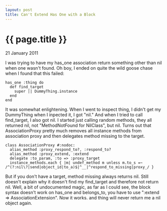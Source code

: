 ```yaml
---
layout: post
title: Can't Extend Has One with a Block
---
```


{{ page.title }}
================

<p class="meta">21 January 2011</p>

I was trying to have my has_one association return something other than nil when one wasn't found.  Oh boy, I ended on quite the wild goose chase when I found that this failed:

    has_one :thing do
      def find_target
        super || DummyThing.instance
      end
    end
  
It was somewhat enlightening.  When I went to inspect thing, I didn't get my DummyThing when I inpected it, I got "nil."  And when I tried to call find_target, I also got nil.  I started just calling random methods, they all returned nil, not "MethodNotFound for NilClass", but nil.
Turns out that AssociationProxy pretty much removes all instance methods from association proxy and then delegates method missing to the target. 

    class AssociationProxy #:nodoc:
      alias_method :proxy_respond_to?, :respond_to?
      alias_method :proxy_extend, :extend
      delegate :to_param, :to => :proxy_target
      instance_methods.each { |m| undef_method m unless m.to_s =~ /^(?:nil\?|send|object_id|to_a)$|^__|^respond_to_missing|proxy_/ }

 But if you don't have a target, method missing always returns nil.  Still doesn't explain why it doesn't find my find_target and therefore not return nil.  Well, a bit of undocumented magic, as far as I could see, the block syntax doesn't work on has_one and belongs_to, you have to use ":extend => AssociationExtension".  Now it works. and thing will never return me a nil object again.